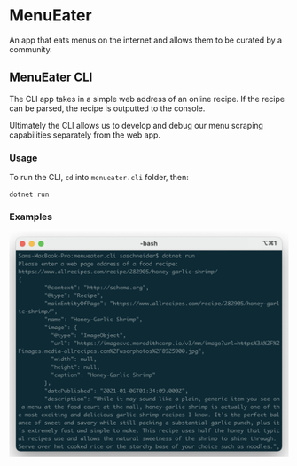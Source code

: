 # MenuEater

An app that eats menus on the internet and allows them to be curated by a community.

## MenuEater CLI

The CLI app takes in a simple web address of an online recipe. If the recipe can be parsed, the recipe is outputted to the console.

Ultimately the CLI allows us to develop and debug our menu scraping capabilities separately from the web app.

### Usage

To run the CLI, `cd` into `menueater.cli` folder, then:

    dotnet run

### Examples

![Cli usage example](./readme/media/cli-usage-example1.png)
